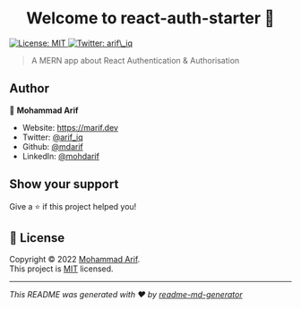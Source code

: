 <h1 align="center">Welcome to react-auth-starter 👋</h1>
<p>
  <a href="https://github.com/git/git-scm.com/blob/main/MIT-LICENSE.txt" target="_blank">
    <img alt="License: MIT" src="https://img.shields.io/badge/License-MIT-yellow.svg" />
  </a>
  <a href="https://twitter.com/arif\_iq" target="_blank">
    <img alt="Twitter: arif\_iq" src="https://img.shields.io/twitter/follow/arif\_iq.svg?style=social" />
  </a>
</p>

> A MERN app about React Authentication & Authorisation

## Author

👤 **Mohammad Arif**

* Website: https://marif.dev
* Twitter: [@arif\_iq](https://twitter.com/arif\_iq)
* Github: [@mdarif](https://github.com/mdarif)
* LinkedIn: [@mohdarif](https://linkedin.com/in/mohdarif)

## Show your support

Give a ⭐️ if this project helped you!

## 📝 License

Copyright © 2022 [Mohammad Arif](https://github.com/mdarif).<br />
This project is [MIT](https://github.com/git/git-scm.com/blob/main/MIT-LICENSE.txt) licensed.

***
_This README was generated with ❤️ by [readme-md-generator](https://github.com/kefranabg/readme-md-generator)_